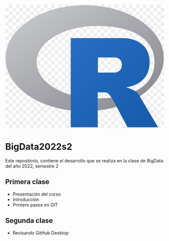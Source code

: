 ![Imagen de la clase](https://github.com/amarufd/BigData2022s2/blob/main/afernandez-client-config.jpeg)


# BigData2022s2
Este repositorio, contiene el desarrollo que se realiza en la clase de BigData del año 2022, semestre 2

## Primera clase
* Presentación del curso
* Introducción
* Primero pasos en GIT

## Segunda clase
* Revisando GitHub Desktop